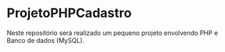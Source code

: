 # ProjetoPHPCadastro
Neste repositório será realizado um pequeno projeto envolvendo PHP e Banco de dados (MySQL).
